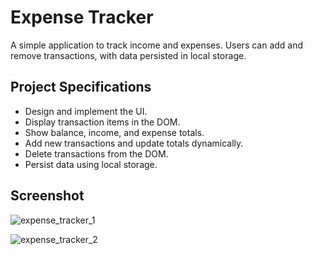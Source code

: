 # Expense Tracker

A simple application to track income and expenses. Users can add and remove transactions, with data persisted in local storage.

## Project Specifications
- Design and implement the UI.
- Display transaction items in the DOM.
- Show balance, income, and expense totals.
- Add new transactions and update totals dynamically.
- Delete transactions from the DOM.
- Persist data using local storage.


## Screenshot

![expense_tracker_1](https://github.com/user-attachments/assets/4a1d8d8c-8981-4d8c-9c10-315a73816dc2)


![expense_tracker_2](https://github.com/user-attachments/assets/dd9e726e-4a70-434f-b1ef-1374995076c9)

